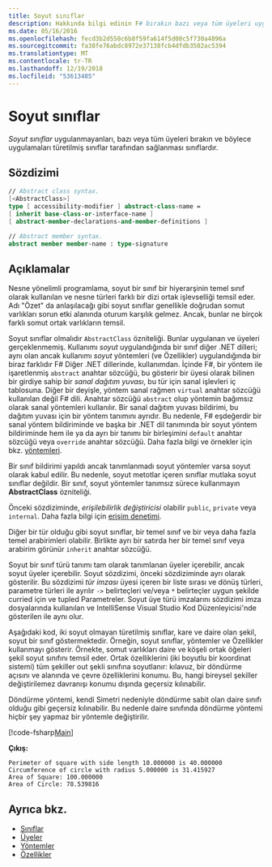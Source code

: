 ```yaml
---
title: Soyut sınıflar
description: Hakkında bilgi edinin F# bırakın bazı veya tüm üyeleri uygulanmayanları sınıflar, soyut ve nesne türleri farklı bir dizi ortak işlevselliği temsil eder.
ms.date: 05/16/2016
ms.openlocfilehash: fecd3b2d550c6b8f59fa614f5d00c5f730a4896a
ms.sourcegitcommit: fa38fe76abdc8972e37138fcb4dfdb3502ac5394
ms.translationtype: MT
ms.contentlocale: tr-TR
ms.lasthandoff: 12/19/2018
ms.locfileid: "53613485"
---
```

# <a name="abstract-classes"></a>Soyut sınıflar

*Soyut sınıflar* uygulanmayanları, bazı veya tüm üyeleri bırakın ve böylece uygulamaları türetilmiş sınıflar tarafından sağlanması sınıflardır.

## <a name="syntax"></a>Sözdizimi

```fsharp
// Abstract class syntax.
[<AbstractClass>]
type [ accessibility-modifier ] abstract-class-name =
[ inherit base-class-or-interface-name ]
[ abstract-member-declarations-and-member-definitions ]

// Abstract member syntax.
abstract member member-name : type-signature
```

## <a name="remarks"></a>Açıklamalar

Nesne yönelimli programlama, soyut bir sınıf bir hiyerarşinin temel sınıf olarak kullanılan ve nesne türleri farklı bir dizi ortak işlevselliği temsil eder. Adı "Özet" da anlaşılacağı gibi soyut sınıflar genellikle doğrudan somut varlıkları sorun etki alanında oturum karşılık gelmez. Ancak, bunlar ne birçok farklı somut ortak varlıkların temsil.

Soyut sınıflar olmalıdır `AbstractClass` özniteliği. Bunlar uygulanan ve üyeleri gerçeklenmemiş. Kullanımı *soyut* uygulandığında bir sınıf diğer .NET dilleri; aynı olan ancak kullanımı *soyut* yöntemleri (ve Özellikler) uygulandığında bir biraz farklıdır F# Diğer .NET dillerinde, kullanımdan. İçinde F#, bir yöntem ile işaretlenmiş `abstract` anahtar sözcüğü, bu gösterir bir üyesi olarak bilinen bir girdiye sahip bir *sanal dağıtım yuvası*, bu tür için sanal işlevleri iç tablosuna. Diğer bir deyişle, yöntem sanal rağmen `virtual` anahtar sözcüğü kullanılan değil F# dili. Anahtar sözcüğü `abstract` olup yöntemin bağımsız olarak sanal yöntemleri kullanılır. Bir sanal dağıtım yuvası bildirimi, bu dağıtım yuvası için bir yöntem tanımını ayrıdır. Bu nedenle, F# eşdeğerdir bir sanal yöntem bildiriminde ve başka bir .NET dil tanımında bir soyut yöntem bildiriminde hem ile ya da ayrı bir tanımı bir birleşimini `default` anahtar sözcüğü veya `override` anahtar sözcüğü. Daha fazla bilgi ve örnekler için bkz. [yöntemleri](members/methods.md).

Bir sınıf bildirimi yapıldı ancak tanımlanmadı soyut yöntemler varsa soyut olarak kabul edilir. Bu nedenle, soyut metotlar içeren sınıflar mutlaka soyut sınıflar değildir. Bir sınıf, soyut yöntemler tanımsız sürece kullanmayın **AbstractClass** özniteliği.

Önceki sözdiziminde, *erişilebilirlik değiştiricisi* olabilir `public`, `private` veya `internal`. Daha fazla bilgi için [erişim denetimi](access-control.md).

Diğer bir tür olduğu gibi soyut sınıflar, bir temel sınıf ve bir veya daha fazla temel arabirimleri olabilir. Birlikte ayrı bir satırda her bir temel sınıf veya arabirim görünür `inherit` anahtar sözcüğü.

Soyut bir sınıf türü tanımı tam olarak tanımlanan üyeler içerebilir, ancak soyut üyeler içerebilir. Soyut sözdizimi, önceki sözdiziminde ayrı olarak gösterilir. Bu sözdizimi *tür imzası* üyesi içeren bir liste sırası ve dönüş türleri, parametre türleri ile ayrılır `->` belirteçleri ve/veya `*` belirteçler uygun şekilde curried için ve tupled Parametreler. Soyut üye türü imzalarını sözdizimi imza dosyalarında kullanılan ve IntelliSense Visual Studio Kod Düzenleyicisi'nde gösterilen ile aynı olur.

Aşağıdaki kod, iki soyut olmayan türetilmiş sınıflar, kare ve daire olan şekil, soyut bir sınıf göstermektedir. Örneğin, soyut sınıflar, yöntemler ve Özellikler kullanmayı gösterir. Örnekte, somut varlıkları daire ve köşeli ortak öğeleri şekil soyut sınıfını temsil eder. Ortak özelliklerini (iki boyutlu bir koordinat sistemi) tüm şekiller out şekli sınıfına soyutlanır: kılavuz, bir döndürme açısını ve alanında ve çevre özelliklerini konumu. Bu, hangi bireysel şekiller değiştirilemez davranışı konumu dışında geçersiz kılınabilir.

Döndürme yöntemi, kendi Simetri nedeniyle döndürme sabit olan daire sınıfı olduğu gibi geçersiz kılınabilir. Bu nedenle daire sınıfında döndürme yöntemi hiçbir şey yapmaz bir yöntemle değiştirilir.

[!code-fsharp[Main](../../../samples/snippets/fsharp/lang-ref-1/snippet2901.fs)]

**Çıkış:**

```
Perimeter of square with side length 10.000000 is 40.000000
Circumference of circle with radius 5.000000 is 31.415927
Area of Square: 100.000000
Area of Circle: 78.539816
```

## <a name="see-also"></a>Ayrıca bkz.

- [Sınıflar](classes.md)
- [Üyeler](members/index.md)
- [Yöntemler](members/methods.md)
- [Özellikler](members/Properties.md)